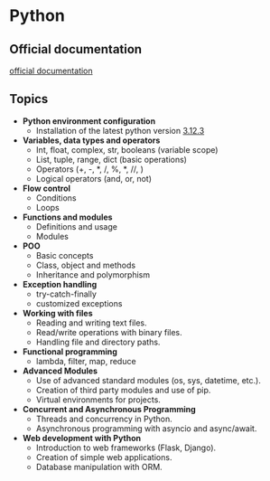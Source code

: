 # Python

## Official documentation

[official documentation](https://docs.python.org/3/tutorial/index.html)

## Topics

- **Python environment configuration**
  - Installation of the latest python version  [3.12.3](https://www.python.org/downloads/)
- **Variables, data types and operators**
  - Int, float, complex, str, booleans (variable scope)
  - List, tuple, range, dict (basic operations)
  - Operators (+, -, *, /, %, *, //, )
  - Logical operators (and, or, not)
- **Flow control**
  - Conditions
  - Loops
- **Functions and modules**
  - Definitions and usage
  - Modules
- **POO**
  - Basic concepts
  - Class, object and methods
  - Inheritance and polymorphism
- **Exception handling**
  - try-catch-finally
  - customized exceptions
- **Working with files**
  - Reading and writing text files.
  - Read/write operations with binary files.
  - Handling file and directory paths.
- **Functional programming**
  - lambda, filter, map, reduce
- **Advanced Modules**
  - Use of advanced standard modules (os, sys, datetime, etc.).
  - Creation of third party modules and use of pip.
  - Virtual environments for projects.
- **Concurrent and Asynchronous Programming**
  - Threads and concurrency in Python.
  - Asynchronous programming with asyncio and async/await.
- **Web development with Python**
  - Introduction to web frameworks (Flask, Django).
  - Creation of simple web applications.
  - Database manipulation with ORM.
